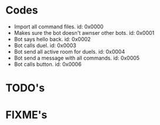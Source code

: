 # Codes
- Import all command files. id: 0x0000
- Makes sure the bot doesn't awnser other bots. id: 0x0001 
- Bot says hello back. id: 0x0002
- Bot calls duel. id: 0x0003
- Bot send all active room for duels. id: 0x0004
- Bot send a message with all commands. id: 0x0005
- Bot calls button. id: 0x0006

# TODO's

# FIXME's